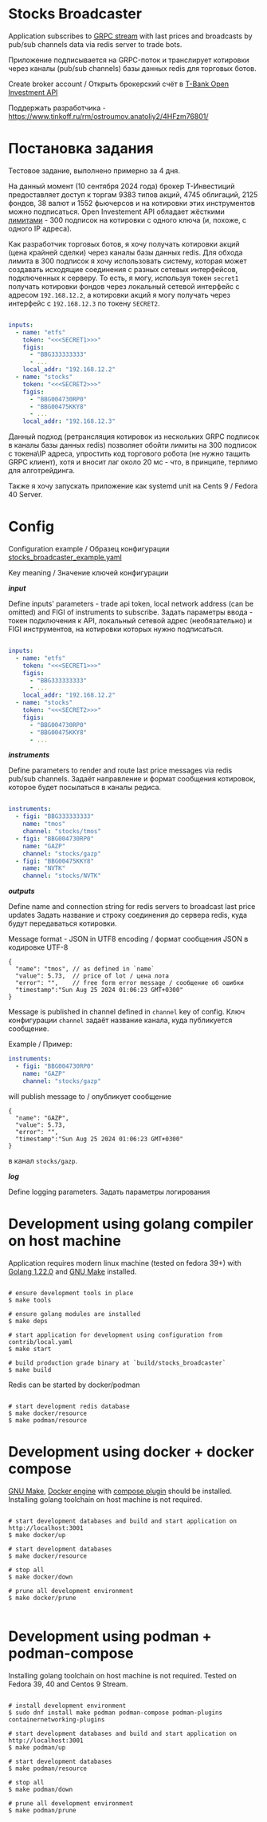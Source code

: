 Stocks Broadcaster
=================================
Application subscribes to [GRPC stream](https://tinkoff.github.io/investAPI/marketdata/#marketdataserversidestream)
with last prices and broadcasts by pub/sub channels data via redis server to trade bots.

Приложение подписывается на GRPC-поток и транслирует котировки через каналы (pub/sub channels) базы данных redis для торговых ботов.

Create broker account / Открыть брокерский счёт в [T-Bank Open Investment API](https://www.tbank.ru/sl/AugaFvDlqEP)

Поддержать разработчика - https://www.tinkoff.ru/rm/ostroumov.anatoliy2/4HFzm76801/

Постановка задания
================================
Тестовое задание, выполнено примерно за 4 дня.

На данный момент (10 сентября 2024 года) брокер Т-Инвестиций предоставляет доступ к торгам
9383 типов акций, 4745 облигаций, 2125 фондов, 38 валют и 1552 фьючерсов и на котировки этих инструментов
можно подписаться. Open Investement API обладает жёсткими [лимитами](https://russianinvestments.github.io/investAPI/limits/) - 
300 подписок на котировки с одного ключа (и, похоже, с одного IP адреса).

Как разработчик торговых ботов, я хочу получать котировки акций (цена крайней сделки) через каналы базы данных
redis. Для обхода лимита в 300 подписок я хочу использовать систему, которая может создавать исходящие соединения
с разных сетевых интерфейсов, подключенных к серверу. 
То есть, я могу, используя токен `secret1` получать котировки фондов через локальный сетевой интерфейс с 
адресом `192.168.12.2`, а котировки акций я могу получать через интерфейс с `192.168.12.3` по токену `SECRET2`.


```yaml

inputs:
  - name: "etfs"
    token: "<<<SECRET1>>>"
    figis:
      - "BBG333333333"
      - ...
    local_addr: "192.168.12.2"
  - name: "stocks"
    token: "<<<SECRET2>>>"
    figis:
      - "BBG004730RP0"
      - "BBG00475KKY8"
      - ...
    local_addr: "192.168.12.3"

```

Данный подход (ретрансляция котировок из нескольких GRPC подписок в каналы базы данных redis) позволяет
обойти лимиты на 300 подписок с токена\IP адреса, упростить код торгового робота (не нужно тащить GRPC клиент),
хотя и вносит лаг около 20 мс - что, в принципе, терпимо для алготрейдинга.

Также я хочу запускать приложение как systemd unit на Cents 9 / Fedora 40 Server.


Config
=================================
Configuration example / Образец конфигурации
[stocks_broadcaster_example.yaml](contrib%2Fstocks_broadcaster_example.yaml)

Key meaning / Значение ключей конфигурации

***input***

Define inputs' parameters - trade api token, local network address (can be omitted) and FIGI of instruments to subscribe. 
Задать параметры ввода - токен подключения к API, локальный сетевой адрес (необязательно) и FIGI инструментов, на котировки которых нужно подписаться.

```yaml

inputs:
  - name: "etfs"
    token: "<<<SECRET1>>>"
    figis:
      - "BBG333333333"
      - ...
    local_addr: "192.168.12.2"
  - name: "stocks"
    token: "<<<SECRET2>>>"
    figis:
      - "BBG004730RP0"
      - "BBG00475KKY8"
      - ...

```

***instruments***

Define parameters to render and route last price messages via redis pub/sub channels. 
Задаёт направление и формат сообщения котировок, которое будет посылаться в каналы редиса. 

```yaml

instruments:
  - figi: "BBG333333333"
    name: "tmos"
    channel: "stocks/tmos"
  - figi: "BBG004730RP0"
    name: "GAZP"
    channel: "stocks/gazp"
  - figi: "BBG00475KKY8"
    name: "NVTK"
    channel: "stocks/NVTK"

```

***outputs***

Define name and connection string for redis servers to broadcast last price updates
Задать название и строку соединения до сервера redis, куда будут передаваться котировки.


Message format - JSON in UTF8 encoding / формат сообщения JSON в кодировке UTF-8

```json5
{
  "name": "tmos", // as defined in `name`
  "value": 5.73,  // price of lot / цена лота
  "error": "",    // free form error message / сообщение об ошибки
  "timestamp":"Sun Aug 25 2024 01:06:23 GMT+0300"
}
```

Message is published in channel defined in `channel` key of config. 
Ключ конфигурации `channel` задаёт название канала, куда публикуется сообщение.


Example / Пример:

```yaml
instruments:
  - figi: "BBG004730RP0"
    name: "GAZP"
    channel: "stocks/gazp"

```
will publish message to / опубликует сообщение 
```json5
{
  "name": "GAZP",
  "value": 5.73, 
  "error": "", 
  "timestamp":"Sun Aug 25 2024 01:06:23 GMT+0300"
}
```
в канал `stocks/gazp`.


***log***

Define logging parameters.
Задать параметры логирования

Development using golang compiler on host machine
=============================
Application requires modern linux machine (tested on fedora 39+) with [Golang 1.22.0](https://go.dev/dl/) and [GNU Make](https://www.gnu.org/software/make/) installed.

```shell

# ensure development tools in place
$ make tools

# ensure golang modules are installed
$ make deps

# start application for development using configuration from contrib/local.yaml
$ make start

# build production grade binary at `build/stocks_broadcaster`
$ make build

```

Redis can be started by docker/podman

```shell

# start development redis database  
$ make docker/resource
$ make podman/resource

```

Development using docker + docker compose
=============================
[GNU Make](https://www.gnu.org/software/make/), [Docker engine](https://docs.docker.com/engine/install/) with
[compose plugin](https://docs.docker.com/compose/install/linux/) should be installed.
Installing golang toolchain on host machine is not required.

```shell

# start development databases and build and start application on http://localhost:3001 
$ make docker/up

# start development databases  
$ make docker/resource

# stop all
$ make docker/down

# prune all development environment
$ make docker/prune


```


Development using podman + podman-compose
=============================
Installing golang toolchain on host machine is not required.
Tested on Fedora 39, 40 and Centos 9 Stream.

```shell

# install development environment
$ sudo dnf install make podman podman-compose podman-plugins containernetworking-plugins

# start development databases and build and start application on http://localhost:3001
$ make podman/up

# start development databases  
$ make podman/resource

# stop all
$ make podman/down

# prune all development environment
$ make podman/prune

```

